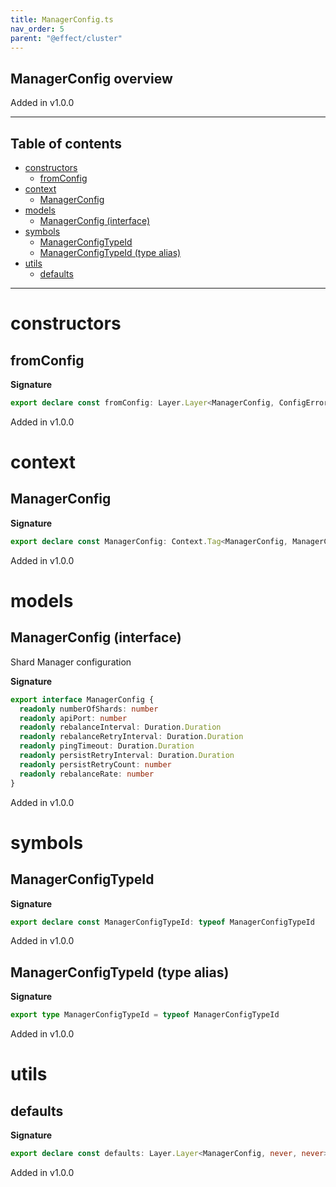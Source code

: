 ```yaml
---
title: ManagerConfig.ts
nav_order: 5
parent: "@effect/cluster"
---
```


## ManagerConfig overview

Added in v1.0.0

---

<h2 class="text-delta">Table of contents</h2>

- [constructors](#constructors)
  - [fromConfig](#fromconfig)
- [context](#context)
  - [ManagerConfig](#managerconfig)
- [models](#models)
  - [ManagerConfig (interface)](#managerconfig-interface)
- [symbols](#symbols)
  - [ManagerConfigTypeId](#managerconfigtypeid)
  - [ManagerConfigTypeId (type alias)](#managerconfigtypeid-type-alias)
- [utils](#utils)
  - [defaults](#defaults)

---

# constructors

## fromConfig

**Signature**

```ts
export declare const fromConfig: Layer.Layer<ManagerConfig, ConfigError.ConfigError, never>
```

Added in v1.0.0

# context

## ManagerConfig

**Signature**

```ts
export declare const ManagerConfig: Context.Tag<ManagerConfig, ManagerConfig>
```

Added in v1.0.0

# models

## ManagerConfig (interface)

Shard Manager configuration

**Signature**

```ts
export interface ManagerConfig {
  readonly numberOfShards: number
  readonly apiPort: number
  readonly rebalanceInterval: Duration.Duration
  readonly rebalanceRetryInterval: Duration.Duration
  readonly pingTimeout: Duration.Duration
  readonly persistRetryInterval: Duration.Duration
  readonly persistRetryCount: number
  readonly rebalanceRate: number
}
```

Added in v1.0.0

# symbols

## ManagerConfigTypeId

**Signature**

```ts
export declare const ManagerConfigTypeId: typeof ManagerConfigTypeId
```

Added in v1.0.0

## ManagerConfigTypeId (type alias)

**Signature**

```ts
export type ManagerConfigTypeId = typeof ManagerConfigTypeId
```

Added in v1.0.0

# utils

## defaults

**Signature**

```ts
export declare const defaults: Layer.Layer<ManagerConfig, never, never>
```

Added in v1.0.0
